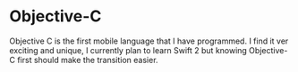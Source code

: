 # Objective-C
Objective C is the first mobile language that I have programmed.
I find it ver exciting and unique, I currently plan to learn Swift 2 but knowing Objective-C 
first should make the transition easier.  
